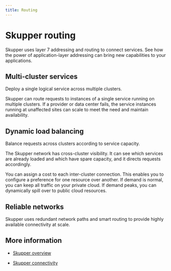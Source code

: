 ```yaml
---
title: Routing
---
```


# Skupper routing

Skupper uses layer 7 addressing and routing to connect services.  See
how the power of application-layer addressing can bring new
capabilities to your applications.

## Multi-cluster services

Deploy a single logical service across multiple clusters.

Skupper can route requests to instances of a single service running on
multiple clusters.  If a provider or data center fails, the service
instances running at unaffected sites can scale to meet the need and
maintain availability.

## Dynamic load balancing

Balance requests across clusters according to service capacity.

The Skupper network has cross-cluster visibility.  It can see which
services are already loaded and which have spare capacity, and it
directs requests accordingly.

You can assign a cost to each inter-cluster connection.  This enables
you to configure a preference for one resource over another.  If
demand is normal, you can keep all traffic on your private cloud.  If
demand peaks, you can dynamically spill over to public cloud
resources.

<!-- ## Multicast request forwarding -->

<!-- {{lipsum()}} -->

## Reliable networks

Skupper uses redundant network paths and smart routing to provide
highly available connectivity at scale.

## More information

 - [Skupper overview](overview.html)
 <!-- - [Skupper security](security.html) -->
 - [Skupper connectivity](connectivity.html)
